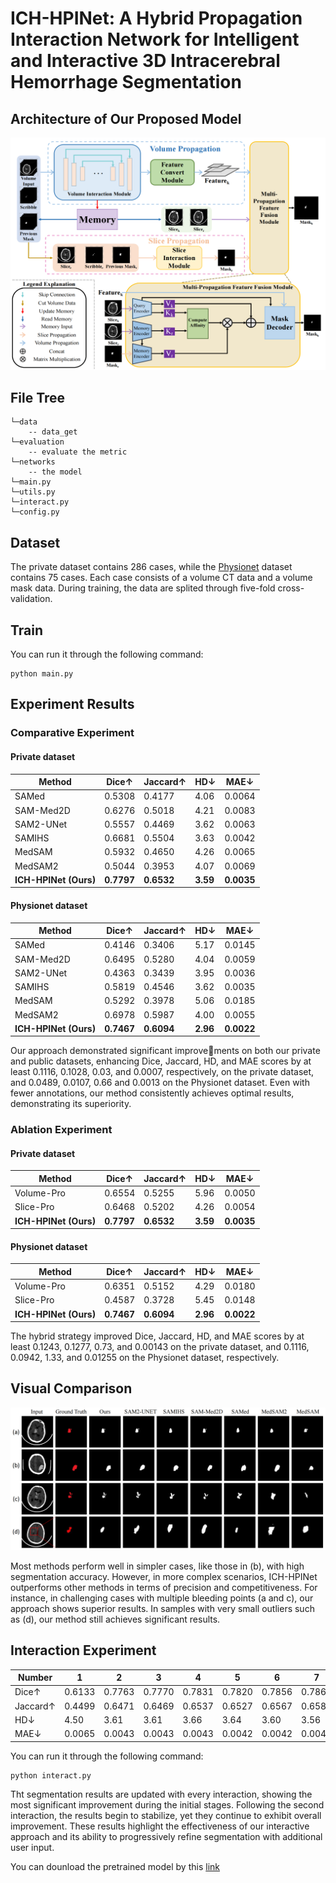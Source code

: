 # ICH-HPINet: A Hybrid Propagation Interaction Network for Intelligent and Interactive 3D Intracerebral Hemorrhage Segmentation

## Architecture of Our Proposed Model
![image](./figures/main.png)

## File Tree
```
└─data
    -- data_get
└─evaluation
    -- evaluate the metric
└─networks
    -- the model
└─main.py
└─utils.py
└─interact.py
└─config.py
```

## Dataset
The private dataset contains 286 cases, while the [Physionet](https://physionet.org/content/ct-ich/1.3.1/#files-panel) dataset contains 75 cases. Each case consists of a volume CT data and a volume mask data. During training, the data are splited through five-fold cross-validation.

## Train
You can run it through the following command: 
```
python main.py
```

## Experiment Results
### Comparative Experiment
#### Private dataset
<table align="center">
  <thead>
    <tr>
      <th>Method</th>
      <th>Dice↑</th>
      <th>Jaccard↑</th>
      <th>HD↓</th>
      <th>MAE↓</th>
    </tr>
  </thead>
  <tbody>
    <tr>
      <td>SAMed</td>
      <td>0.5308</td>
      <td>0.4177</td>
      <td>4.06</td>
      <td>0.0064</td>
    </tr>
    <tr>
      <td>SAM-Med2D</td>
      <td>0.6276</td>
      <td>0.5018</td>
      <td>4.21</td>
      <td>0.0083</td>
    </tr>
    <tr>
      <td>SAM2-UNet</td>
      <td>0.5557</td>
      <td>0.4469</td>
      <td>3.62</td>
      <td>0.0063</td>
    </tr>
    <tr>
      <td>SAMIHS</td>
      <td>0.6681</td>
      <td>0.5504</td>
      <td>3.63</td>
      <td>0.0042</td>
    </tr>
    <tr>
      <td>MedSAM</td>
      <td>0.5932</td>
      <td>0.4650</td>
      <td>4.26</td>
      <td>0.0065</td>
    </tr>
    <tr>
      <td>MedSAM2</td>
      <td>0.5044</td>
      <td>0.3953</td>
      <td>4.07</td>
      <td>0.0069</td>
    </tr>
    <tr>
      <td><strong>ICH-HPINet (Ours)</strong></td>
      <td><strong>0.7797</strong></td>
      <td><strong>0.6532</strong></td>
      <td><strong>3.59</strong></td>
      <td><strong>0.0035</strong></td>
    </tr>
  </tbody>
</table>

#### Physionet dataset
<table align="center">
  <thead>
    <tr>
      <th>Method</th>
      <th>Dice↑</th>
      <th>Jaccard↑</th>
      <th>HD↓</th>
      <th>MAE↓</th>
    </tr>
  </thead>
  <tbody>
    <tr>
      <td>SAMed</td>
      <td>0.4146</td>
      <td>0.3406</td>
      <td>5.17</td>
      <td>0.0145</td>
    </tr>
    <tr>
      <td>SAM-Med2D</td>
      <td>0.6495</td>
      <td>0.5280</td>
      <td>4.04</td>
      <td>0.0059</td>
    </tr>
    <tr>
      <td>SAM2-UNet</td>
      <td>0.4363</td>
      <td>0.3439</td>
      <td>3.95</td>
      <td>0.0036</td>
    </tr>
    <tr>
      <td>SAMIHS</td>
      <td>0.5819</td>
      <td>0.4546</td>
      <td>3.62</td>
      <td>0.0035</td>
    </tr>
    <tr>
      <td>MedSAM</td>
      <td>0.5292</td>
      <td>0.3978</td>
      <td>5.06</td>
      <td>0.0185</td>
    </tr>
    <tr>
      <td>MedSAM2</td>
      <td>0.6978</td>
      <td>0.5987</td>
      <td>4.00</td>
      <td>0.0055</td>
    </tr>
    <tr>
      <td><strong>ICH-HPINet (Ours)</strong></td>
      <td><strong>0.7467</strong></td>
      <td><strong>0.6094</strong></td>
      <td><strong>2.96</strong></td>
      <td><strong>0.0022</strong></td>
    </tr>
  </tbody>
</table>

Our approach demonstrated significant improvements on both our private and public datasets, enhancing Dice, Jaccard, HD, and MAE scores by at least 0.1116, 0.1028, 0.03, and 0.0007, respectively, on the private dataset, and 0.0489, 0.0107, 0.66 and 0.0013 on the Physionet dataset. Even with fewer annotations, our method consistently achieves optimal results, demonstrating its superiority.

### Ablation Experiment
#### Private dataset
<table align="center">
  <thead>
    <tr>
      <th>Method</th>
      <th>Dice↑</th>
      <th>Jaccard↑</th>
      <th>HD↓</th>
      <th>MAE↓</th>
    </tr>
  </thead>
  <tbody>
    <tr>
      <td>Volume-Pro</td>
      <td>0.6554</td>
      <td>0.5255</td>
      <td>5.96</td>
      <td>0.0050</td>
    </tr>
    <tr>
      <td>Slice-Pro</td>
      <td>0.6468</td>
      <td>0.5202</td>
      <td>4.26</td>
      <td>0.0054</td>
    </tr>
    <tr>
      <td><strong>ICH-HPINet (Ours)</strong></td>
      <td><strong>0.7797</strong></td>
      <td><strong>0.6532</strong></td>
      <td><strong>3.59</strong></td>
      <td><strong>0.0035</strong></td>
    </tr>
  </tbody>
</table>

#### Physionet dataset
<table align="center">
  <thead>
    <tr>
      <th>Method</th>
      <th>Dice↑</th>
      <th>Jaccard↑</th>
      <th>HD↓</th>
      <th>MAE↓</th>
    </tr>
  </thead>
  <tbody>
    <tr>
      <td>Volume-Pro</td>
      <td>0.6351</td>
      <td>0.5152</td>
      <td>4.29</td>
      <td>0.0180</td>
    </tr>
    <tr>
      <td>Slice-Pro</td>
      <td>0.4587</td>
      <td>0.3728</td>
      <td>5.45</td>
      <td>0.0148</td>
    </tr>
    <tr>
      <td><strong>ICH-HPINet (Ours)</strong></td>
      <td><strong>0.7467</strong></td>
      <td><strong>0.6094</strong></td>
      <td><strong>2.96</strong></td>
      <td><strong>0.0022</strong></td>
    </tr>
  </tbody>
</table>

The hybrid strategy improved Dice, Jaccard, HD, and MAE scores by at least 0.1243, 0.1277, 0.73, and 0.00143 on the private dataset, and 0.1116, 0.0942, 1.33, and 0.01255 on the Physionet dataset, respectively.

## Visual Comparison
![image](./figures/visual.png)

Most methods perform well in simpler cases, like those in (b), with high segmentation accuracy. However, in more complex scenarios, ICH-HPINet outperforms other methods in terms of precision and competitiveness. For instance, in challenging cases with multiple bleeding points (a and c), our approach shows superior results. In samples with very small outliers such as (d), our method still achieves significant results.

## Interaction Experiment
<table align="center">
  <thead>
    <tr>
      <th>Number</th>
      <th>1</th>
      <th>2</th>
      <th>3</th>
      <th>4</th>
      <th>5</th>
      <th>6</th>
      <th>7</th>
      <th>8</th>
    </tr>
  </thead>
  <tbody>
    <tr>
      <td>Dice↑</td>
      <td>0.6133</td>
      <td>0.7763</td>
      <td>0.7770</td>
      <td>0.7831</td>
      <td>0.7820</td>
      <td>0.7856</td>
      <td>0.7868</td>
      <td>0.7865</td>
    </tr>
    <tr>
      <td>Jaccard↑</td>
      <td>0.4499</td>
      <td>0.6471</td>
      <td>0.6469</td>
      <td>0.6537</td>
      <td>0.6527</td>
      <td>0.6567</td>
      <td>0.6583</td>
      <td>0.6580</td>
    </tr>
    <tr>
      <td>HD↓</td>
      <td>4.50</td>
      <td>3.61</td>
      <td>3.61</td>
      <td>3.66</td>
      <td>3.64</td>
      <td>3.60</td>
      <td>3.56</td>
      <td>3.56</td>
    </tr>
    <tr>
      <td>MAE↓</td>
      <td>0.0065</td>
      <td>0.0043</td>
      <td>0.0043</td>
      <td>0.0043</td>
      <td>0.0042</td>
      <td>0.0042</td>
      <td>0.0042</td>
      <td>0.0042</td>
    </tr>
  </tbody>
</table>

You can run it through the following command:
```
python interact.py
```

Tht segmentation results are updated with every interaction, showing the most significant improvement during the initial stages. Following the second interaction, the results begin to stabilize, yet they continue to exhibit overall improvement. These results highlight the effectiveness of our interactive approach and its ability to progressively refine segmentation with additional user input.

You can dounload the pretrained model by this [link](https://pan.baidu.com/s/1seM2w4V5iRyIbYd9Pv7jkw?pwd=cn2e)